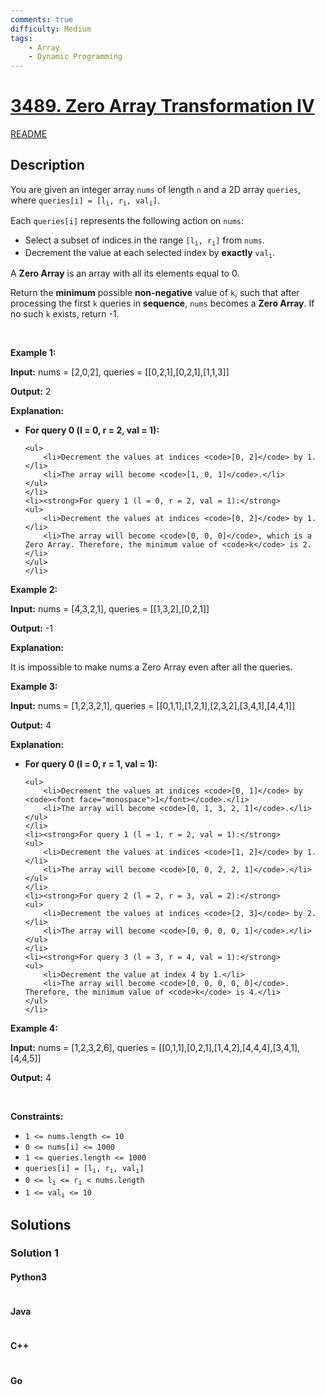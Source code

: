 ```yaml
---
comments: true
difficulty: Medium
tags:
    - Array
    - Dynamic Programming
---
```


<!-- problem:start -->

# [3489. Zero Array Transformation IV](https://leetcode.com/problems/zero-array-transformation-iv)

[README](/solution/3400-3499/3489.Zero%20Array%20Transformation%20IV/README.md)

## Description

<!-- description:start -->

<p>You are given an integer array <code>nums</code> of length <code>n</code> and a 2D array <code>queries</code>, where <code>queries[i] = [l<sub>i</sub>, r<sub>i</sub>, val<sub>i</sub>]</code>.</p>

<p>Each <code>queries[i]</code> represents the following action on <code>nums</code>:</p>

<ul>
	<li>Select a <span data-keyword="subset">subset</span> of indices in the range <code>[l<sub>i</sub>, r<sub>i</sub>]</code> from <code>nums</code>.</li>
	<li>Decrement the value at each selected index by <strong>exactly</strong> <code>val<sub>i</sub></code>.</li>
</ul>

<p>A <strong>Zero Array</strong> is an array with all its elements equal to 0.</p>

<p>Return the <strong>minimum</strong> possible <strong>non-negative</strong> value of <code>k</code>, such that after processing the first <code>k</code> queries in <strong>sequence</strong>, <code>nums</code> becomes a <strong>Zero Array</strong>. If no such <code>k</code> exists, return -1.</p>

<p>&nbsp;</p>
<p><strong class="example">Example 1:</strong></p>

<div class="example-block">
<p><strong>Input:</strong> <span class="example-io">nums = [2,0,2], queries = [[0,2,1],[0,2,1],[1,1,3]]</span></p>

<p><strong>Output:</strong> <span class="example-io">2</span></p>

<p><strong>Explanation:</strong></p>

<ul>
	<li><strong>For query 0 (l = 0, r = 2, val = 1):</strong>

    <ul>
    	<li>Decrement the values at indices <code>[0, 2]</code> by 1.</li>
    	<li>The array will become <code>[1, 0, 1]</code>.</li>
    </ul>
    </li>
    <li><strong>For query 1 (l = 0, r = 2, val = 1):</strong>
    <ul>
    	<li>Decrement the values at indices <code>[0, 2]</code> by 1.</li>
    	<li>The array will become <code>[0, 0, 0]</code>, which is a Zero Array. Therefore, the minimum value of <code>k</code> is 2.</li>
    </ul>
    </li>

</ul>
</div>

<p><strong class="example">Example 2:</strong></p>

<div class="example-block">
<p><strong>Input:</strong> <span class="example-io">nums = [4,3,2,1], queries = [[1,3,2],[0,2,1]]</span></p>

<p><strong>Output:</strong> <span class="example-io">-1</span></p>

<p><strong>Explanation:</strong></p>

<p>It is impossible to make nums a Zero Array even after all the queries.</p>
</div>

<p><strong class="example">Example 3:</strong></p>

<div class="example-block">
<p><strong>Input:</strong> <span class="example-io">nums = [1,2,3,2,1], queries = [[0,1,1],[1,2,1],[2,3,2],[3,4,1],[4,4,1]]</span></p>

<p><strong>Output:</strong> <span class="example-io">4</span></p>

<p><strong>Explanation:</strong></p>

<ul>
	<li><strong>For query 0 (l = 0, r = 1, val = 1):</strong>

    <ul>
    	<li>Decrement the values at indices <code>[0, 1]</code> by <code><font face="monospace">1</font></code>.</li>
    	<li>The array will become <code>[0, 1, 3, 2, 1]</code>.</li>
    </ul>
    </li>
    <li><strong>For query 1 (l = 1, r = 2, val = 1):</strong>
    <ul>
    	<li>Decrement the values at indices <code>[1, 2]</code> by 1.</li>
    	<li>The array will become <code>[0, 0, 2, 2, 1]</code>.</li>
    </ul>
    </li>
    <li><strong>For query 2 (l = 2, r = 3, val = 2):</strong>
    <ul>
    	<li>Decrement the values at indices <code>[2, 3]</code> by 2.</li>
    	<li>The array will become <code>[0, 0, 0, 0, 1]</code>.</li>
    </ul>
    </li>
    <li><strong>For query 3 (l = 3, r = 4, val = 1):</strong>
    <ul>
    	<li>Decrement the value at index 4 by 1.</li>
    	<li>The array will become <code>[0, 0, 0, 0, 0]</code>. Therefore, the minimum value of <code>k</code> is 4.</li>
    </ul>
    </li>

</ul>
</div>

<p><strong class="example">Example 4:</strong></p>

<div class="example-block">
<p><strong>Input:</strong> <span class="example-io">nums = [1,2,3,2,6], queries = [[0,1,1],[0,2,1],[1,4,2],[4,4,4],[3,4,1],[4,4,5]]</span></p>

<p><strong>Output:</strong> <span class="example-io">4</span></p>
</div>

<p>&nbsp;</p>
<p><strong>Constraints:</strong></p>

<ul>
	<li><code>1 &lt;= nums.length &lt;= 10</code></li>
	<li><code>0 &lt;= nums[i] &lt;= 1000</code></li>
	<li><code>1 &lt;= queries.length &lt;= 1000</code></li>
	<li><code>queries[i] = [l<sub>i</sub>, r<sub>i</sub>, val<sub>i</sub>]</code></li>
	<li><code>0 &lt;= l<sub>i</sub> &lt;= r<sub>i</sub> &lt; nums.length</code></li>
	<li><code>1 &lt;= val<sub>i</sub> &lt;= 10</code></li>
</ul>

<!-- description:end -->

## Solutions

<!-- solution:start -->

### Solution 1

<!-- tabs:start -->

#### Python3

```python

```

#### Java

```java

```

#### C++

```cpp

```

#### Go

```go

```

<!-- tabs:end -->

<!-- solution:end -->

<!-- problem:end -->
